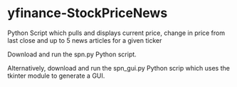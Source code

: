 # yfinance-StockPriceNews
Python Script which pulls and displays current price, change in price from last close and up to 5 news articles for a given ticker

Download and run the spn.py Python script.

Alternatively, download and run the spn_gui.py Python scrip which uses the tkinter module to generate a GUI.
